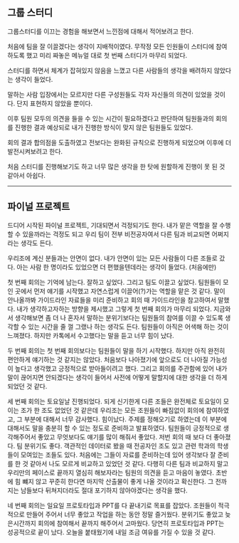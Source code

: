 ## 그룹 스터디

그룹스터디를 이끄는 경험을 해보면서 느낀점에 대해서 적어보려고 한다.

처음에 팀을 잘 이끌겠다는 생각이 지배적이였다.
무작정 모든 인원들이 스터디에 참여하도록 했고 미리 짜놓은 메뉴얼 대로 첫 번째 스터디가 마무리 되었다.

스터디를 하면서 체계가 잡혀있지 않음을 느꼈고 다른 사람들의 생각을 배려하지 않았다는 생각이 들었다.

말하는 사람 입장에서는 모르지만 다른 구성원들도 각자 자신들의 의견이 있었을 것이다. 단지 표현하지 않았을 뿐이다.

이후 팀원 모두의 의견을 들을 수 있는 시간이 필요하겠다고 판단하여 팀원들과의 회의를 진행한 결과
예상되로 내가 진행한 방식이 맞지 않은 팀원들도 있었다.

회의 결과 합의점을 도출하였고 전보다는 완화된 규칙으로 진행하게 되었으며 이후에 더 발전시켜보려고 한다.

처음 스터디를 진행해보기도 하고 너무 많은 생각을 한 탓에 원할하게 진행이 못 된 것 같아서 아쉽다.

---

## 파이널 프로젝트

드디어 시작된 파이널 프로젝트, 기대되면서 걱정되기도 한다.
내가 맡은 역할을 잘 수행할 수 있을까라는 걱정도 되고 우리 팀이 전부 비전공자여서 다른 팀과 비교되면 어쩌지라는 생각도 든다.

우리조에 계신 분들과는 안면이 없다. 내가 안면이 있는 모든 사람들이 다른 조들로 갔다.
아는 사람 한 명이라도 있었으면 더 편했을텐데라는 생각이 들었다. (처음에만)

첫 번째 회의는 기억에 남는다. 잘하고 싶었다. 그리고 팀도 이끌고 싶었다.
팀원들이 모인 곳에서 먼저 얘기를 시작했고 자연스럽게 이끌어(?)가는 역할을 맡은 것 같다.
말이 안나올까봐 가이드라인 자료들을 미리 준비하고 회의 때 가이드라인을 참고하여서 말했다.
내가 생각하고자하는 방향을 제시했고 그렇게 첫 번째 회의가 마무리 되었다.
지금와서 생각해보면 좀 더 나 혼자서 말하는 분위기보다는 팀원들의 참여를 이끌 수 있도록 생각할 수 있는 시간을 줄 껄 그랬나 하는 생각도 든다.
팀원들이 아직은 어색해 하는 것이 느껴졌다.
하지만 카톡에서 수고했다는 말을 듣고 너무 힘이 났다.

두 번째 회의는 첫 번째 회의보다는 팀원들이 말을 하기 시작했다. 하지만 아직 완전히 편안하게 얘기하는 것 같지는 않았다.
처음보다 나아졌기에 앞으로도 더 나아질 가능성이 높다고 생각했고 긍정적으로 받아들이려고 했다. 그리고 회의를 주관함에 있어 내가 말이 끊어지면 안되겠다는 생각이 들어서 사전에 어떻게 말할지에 대한 생각을 더 하게 되었던 것 같다.

세 번째 회의는 토요일날 진행되었다. 되게 신기한게 다른 조들은 완전체로 토요일이 모이는 조가 한 조도 없었던 것 같은데 우리조는 모든 조원들이 빠짐없이 회의에 참여하였고, 그 부분에 대해서 너무 감사했다. 힘이났다. 주제를 정해오기로 하였는데 이 부분에 대해서도 말을 충분히 할 수 있는 정도로 준비하고 발표하였다. 팀원들이 긍정적으로 생각해주어서 좋았고 무엇보다도 얘기를 많이 해줘서 좋았다. 저번 회의 때 보다 더 좋아졌다. 팀 분위기도 좋다.
객관적인 데이터로 봤을 때 전공자인 조도 있고 관련 학과의 학생들이 모여있는 조들도 있다. 처음에는 그들이 자료를 준비하는데 있어 생각보다 잘 준비를 한 것 같아서 나도 모르게 비교하고 있었던 것 같다. 다행히 다른 팀과 비교하지 말고 우리만의 페이스로 끝까지 열심히 해보자라는 팀원의 의견을 듣고 마음이 놓였다.
초반에 힘 뺴지 않고 꾸준히 한다면 마지막 산출물이 좋게 나올 것이라고 확신한다. 그 전까지는 남들보다 뒤쳐지더라도 절대 포기하지 않아야겠다는 생각을 했다.

네 번째 회의는 일요일 프로토타입과 PPT를 다 끝내기로 목표를 잡았다.
조원들이 적극적으로 만들어 주어서 너무 좋았고 작업을 하는 동안 정말 즐거웠다. 분위기도 좋았고 늦은시간까지 회의에 참여해서 끝까지 해주어서 고마웠다. 당연히 프로토타입과 PPT는 성공적으로 끝이 났다. 오늘을 붙태웠기에 내일 조금 여유를 가질 수 있을 것 같다.
